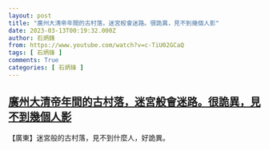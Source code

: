```yaml
---
layout: post
title: "廣州大清帝年間的古村落，迷宮般會迷路。很詭異，見不到幾個人影"
date: 2023-03-13T00:19:32.000Z
author: 石炳鋒
from: https://www.youtube.com/watch?v=c-TiU02GCaQ
tags: [ 石炳锋 ]
comments: True
categories: [ 石炳锋 ]
---
```

<!--1678666772000-->
[廣州大清帝年間的古村落，迷宮般會迷路。很詭異，見不到幾個人影](https://www.youtube.com/watch?v=c-TiU02GCaQ)
------

<div>
【廣東】迷宮般的古村落，見不到什麼人，好詭異。
</div>
